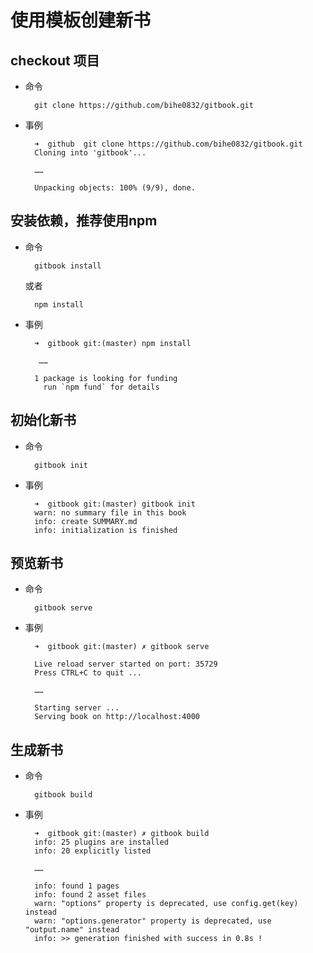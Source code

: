 # 使用模板创建新书

## checkout 项目

- 命令

        git clone https://github.com/bihe0832/gitbook.git

- 事例
  
        ➜  github  git clone https://github.com/bihe0832/gitbook.git
        Cloning into 'gitbook'...
       
        ……
    
        Unpacking objects: 100% (9/9), done.
    
## 安装依赖，推荐使用npm

- 命令

        gitbook install
            
    或者
            
        npm install

- 事例
                
        ➜  gitbook git:(master) npm install
                 
         ……

        1 package is looking for funding
          run `npm fund` for details

## 初始化新书

- 命令

        gitbook init
            
- 事例
            
        ➜  gitbook git:(master) gitbook init
        warn: no summary file in this book
        info: create SUMMARY.md
        info: initialization is finished
    
## 预览新书

- 命令

        gitbook serve
            
- 事例
            
        ➜  gitbook git:(master) ✗ gitbook serve

        Live reload server started on port: 35729
        Press CTRL+C to quit ...
        
        ……
        
        Starting server ...
        Serving book on http://localhost:4000

## 生成新书

- 命令

        gitbook build
            
- 事例
            
        ➜  gitbook git:(master) ✗ gitbook build
        info: 25 plugins are installed
        info: 20 explicitly listed
        
        ……
        
        info: found 1 pages
        info: found 2 asset files
        warn: "options" property is deprecated, use config.get(key) instead
        warn: "options.generator" property is deprecated, use "output.name" instead
        info: >> generation finished with success in 0.8s !
